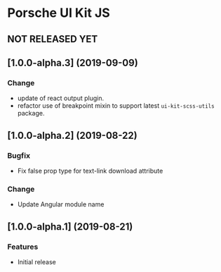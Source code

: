 # Porsche UI Kit JS

## NOT RELEASED YET

## [1.0.0-alpha.3] (2019-09-09)

### Change
* update of react output plugin. 
* refactor use of breakpoint mixin to support latest `ui-kit-scss-utils` package.

## [1.0.0-alpha.2] (2019-08-22)

### Bugfix
* Fix false prop type for text-link download attribute

### Change
* Update Angular module name

## [1.0.0-alpha.1] (2019-08-21)

### Features
* Initial release